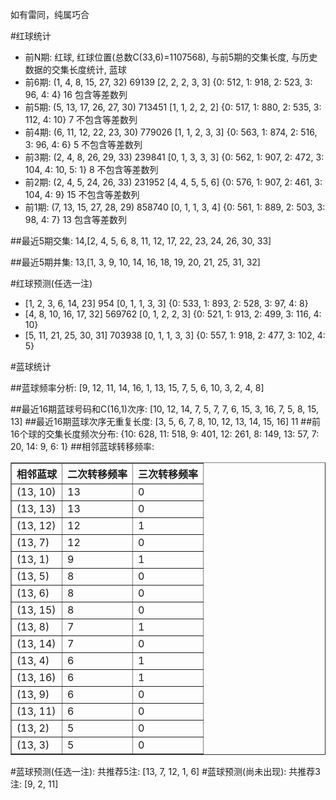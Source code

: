 <!-- 
.. title: 双色球2017008期(2017-01-17)数据分析报告
.. slug: slott-2017008-2017-01-17-report
.. date: 2017-01-18 08:00:00 UTC+08:00
.. tags: Lottery
.. link: 
.. description: 
.. type: text
-->

如有雷同，纯属巧合

<!-- TEASER_END-->

#红球统计

- 前N期: 红球, 红球位置(总数C(33,6)=1107568), 与前5期的交集长度, 与历史数据的交集长度统计, 蓝球
- 前6期: (1, 4, 8, 15, 27, 32) 69139 [2, 2, 2, 3, 3] {0: 512, 1: 918, 2: 523, 3: 96, 4: 4} 16 包含等差数列
- 前5期: (5, 13, 17, 26, 27, 30) 713451 [1, 1, 2, 2, 2] {0: 517, 1: 880, 2: 535, 3: 112, 4: 10} 7 不包含等差数列
- 前4期: (6, 11, 12, 22, 23, 30) 779026 [1, 1, 2, 3, 3] {0: 563, 1: 874, 2: 516, 3: 96, 4: 6} 5 不包含等差数列
- 前3期: (2, 4, 8, 26, 29, 33) 239841 [0, 1, 3, 3, 3] {0: 562, 1: 907, 2: 472, 3: 104, 4: 10, 5: 1} 8 不包含等差数列
- 前2期: (2, 4, 5, 24, 26, 33) 231952 [4, 4, 5, 5, 6] {0: 576, 1: 907, 2: 461, 3: 104, 4: 9} 15 不包含等差数列
- 前1期: (7, 13, 15, 27, 28, 29) 858740 [0, 1, 1, 3, 4] {0: 561, 1: 889, 2: 503, 3: 98, 4: 7} 13 包含等差数列

##最近5期交集:
14,[2, 4, 5, 6, 8, 11, 12, 17, 22, 23, 24, 26, 30, 33]

##最近5期并集:
13,[1, 3, 9, 10, 14, 16, 18, 19, 20, 21, 25, 31, 32]

#红球预测(任选一注)

- [1, 2, 3, 6, 14, 23] 954 [0, 1, 1, 3, 3] {0: 533, 1: 893, 2: 528, 3: 97, 4: 8}
- [4, 8, 10, 16, 17, 32] 569762 [0, 1, 2, 2, 3] {0: 521, 1: 913, 2: 499, 3: 116, 4: 10}
- [5, 11, 21, 25, 30, 31] 703938 [0, 1, 1, 3, 3] {0: 557, 1: 918, 2: 477, 3: 102, 4: 5}

#蓝球统计

##蓝球频率分析:
[9, 12, 11, 14, 16, 1, 13, 15, 7, 5, 6, 10, 3, 2, 4, 8]

##最近16期蓝球号码和C(16,1)次序:
 [10, 12, 14, 7, 5, 7, 7, 6, 15, 3, 16, 7, 5, 8, 15, 13]
##最近16期蓝球次序无重复长度:
 [3, 5, 6, 7, 8, 10, 12, 13, 14, 15, 16] 11
##前16个球的交集长度频次分布:
{10: 628, 11: 518, 9: 401, 12: 261, 8: 149, 13: 57, 7: 20, 14: 9, 6: 1}
##相邻蓝球转移频率:
 <table border="1" class="table table-striped dataframe">
  <thead>
    <tr style="text-align: right;">
      <th>相邻蓝球</th>
      <th>二次转移频率</th>
      <th>三次转移频率</th>
    </tr>
  </thead>
  <tbody>
    <tr>
      <td>(13, 10)</td>
      <td>13</td>
      <td>0</td>
    </tr>
    <tr>
      <td>(13, 13)</td>
      <td>13</td>
      <td>0</td>
    </tr>
    <tr>
      <td>(13, 12)</td>
      <td>12</td>
      <td>1</td>
    </tr>
    <tr>
      <td>(13, 7)</td>
      <td>12</td>
      <td>0</td>
    </tr>
    <tr>
      <td>(13, 1)</td>
      <td>9</td>
      <td>1</td>
    </tr>
    <tr>
      <td>(13, 5)</td>
      <td>8</td>
      <td>0</td>
    </tr>
    <tr>
      <td>(13, 6)</td>
      <td>8</td>
      <td>0</td>
    </tr>
    <tr>
      <td>(13, 15)</td>
      <td>8</td>
      <td>0</td>
    </tr>
    <tr>
      <td>(13, 8)</td>
      <td>7</td>
      <td>1</td>
    </tr>
    <tr>
      <td>(13, 14)</td>
      <td>7</td>
      <td>0</td>
    </tr>
    <tr>
      <td>(13, 4)</td>
      <td>6</td>
      <td>1</td>
    </tr>
    <tr>
      <td>(13, 16)</td>
      <td>6</td>
      <td>1</td>
    </tr>
    <tr>
      <td>(13, 9)</td>
      <td>6</td>
      <td>0</td>
    </tr>
    <tr>
      <td>(13, 11)</td>
      <td>6</td>
      <td>0</td>
    </tr>
    <tr>
      <td>(13, 2)</td>
      <td>5</td>
      <td>0</td>
    </tr>
    <tr>
      <td>(13, 3)</td>
      <td>5</td>
      <td>0</td>
    </tr>
  </tbody>
</table>
#蓝球预测(任选一注):
共推荐5注: [13, 7, 12, 1, 6]
#蓝球预测(尚未出现):
共推荐3注: [9, 2, 11]


